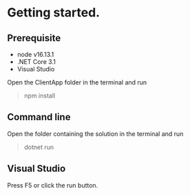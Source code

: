 # Getting started.
## Prerequisite
- node v16.13.1
- .NET Core 3.1
- Visual Studio

Open the ClientApp folder in the terminal and run
> npm install

## Command line
Open the folder containing the solution in the terminal and run
> dotnet run

## Visual Studio
Press F5 or click the run button.